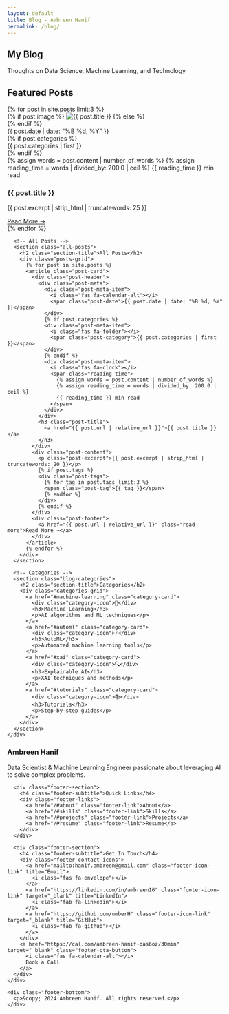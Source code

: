 ```yaml
---
layout: default
title: Blog - Ambreen Hanif
permalink: /blog/
---
```


<!-- Blog Header -->
<section class="blog-header">
  <div class="container">
    <h1 class="blog-title">My Blog</h1>
    <p class="blog-subtitle">Thoughts on Data Science, Machine Learning, and Technology</p>
  </div>
</section>

<!-- Blog Content -->
<main>
  <div class="container">
    <div class="blog-content">
      <!-- Featured Posts -->
      <section class="featured-posts">
        <h2 class="section-title">Featured Posts</h2>
        <div class="featured-grid">
          {% for post in site.posts limit:3 %}
          <article class="featured-post">
            <div class="post-image">
              {% if post.image %}
                <img src="{{ post.image | relative_url }}" alt="{{ post.title }}" />
              {% else %}
                <div class="post-image-placeholder">
                  <i class="fas fa-newspaper"></i>
                </div>
              {% endif %}
            </div>
            <div class="post-content">
              <div class="post-meta">
                <div class="post-meta-item">
                  <i class="fas fa-calendar-alt"></i>
                  <span class="post-date">{{ post.date | date: "%B %d, %Y" }}</span>
                </div>
                {% if post.categories %}
                <div class="post-meta-item">
                  <i class="fas fa-folder"></i>
                  <span class="post-category">{{ post.categories | first }}</span>
                </div>
                {% endif %}
                <div class="post-meta-item">
                  <i class="fas fa-clock"></i>
                  <span class="reading-time">
                    {% assign words = post.content | number_of_words %}
                    {% assign reading_time = words | divided_by: 200.0 | ceil %}
                    {{ reading_time }} min read
                  </span>
                </div>
              </div>
              <h3 class="post-title">
                <a href="{{ post.url | relative_url }}">{{ post.title }}</a>
              </h3>
              <p class="post-excerpt">{{ post.excerpt | strip_html | truncatewords: 25 }}</p>
              <a href="{{ post.url | relative_url }}" class="read-more">Read More →</a>
            </div>
          </article>
          {% endfor %}
        </div>
      </section>

      <!-- All Posts -->
      <section class="all-posts">
        <h2 class="section-title">All Posts</h2>
        <div class="posts-grid">
          {% for post in site.posts %}
          <article class="post-card">
            <div class="post-header">
              <div class="post-meta">
                <div class="post-meta-item">
                  <i class="fas fa-calendar-alt"></i>
                  <span class="post-date">{{ post.date | date: "%B %d, %Y" }}</span>
                </div>
                {% if post.categories %}
                <div class="post-meta-item">
                  <i class="fas fa-folder"></i>
                  <span class="post-category">{{ post.categories | first }}</span>
                </div>
                {% endif %}
                <div class="post-meta-item">
                  <i class="fas fa-clock"></i>
                  <span class="reading-time">
                    {% assign words = post.content | number_of_words %}
                    {% assign reading_time = words | divided_by: 200.0 | ceil %}
                    {{ reading_time }} min read
                  </span>
                </div>
              </div>
              <h3 class="post-title">
                <a href="{{ post.url | relative_url }}">{{ post.title }}</a>
              </h3>
            </div>
            <div class="post-content">
              <p class="post-excerpt">{{ post.excerpt | strip_html | truncatewords: 20 }}</p>
              {% if post.tags %}
              <div class="post-tags">
                {% for tag in post.tags limit:3 %}
                <span class="post-tag">{{ tag }}</span>
                {% endfor %}
              </div>
              {% endif %}
            </div>
            <div class="post-footer">
              <a href="{{ post.url | relative_url }}" class="read-more">Read More →</a>
            </div>
          </article>
          {% endfor %}
        </div>
      </section>

      <!-- Categories -->
      <section class="blog-categories">
        <h2 class="section-title">Categories</h2>
        <div class="categories-grid">
          <a href="#machine-learning" class="category-card">
            <div class="category-icon">🤖</div>
            <h3>Machine Learning</h3>
            <p>AI algorithms and ML techniques</p>
          </a>
          <a href="#automl" class="category-card">
            <div class="category-icon">⚡</div>
            <h3>AutoML</h3>
            <p>Automated machine learning tools</p>
          </a>
          <a href="#xai" class="category-card">
            <div class="category-icon">🔍</div>
            <h3>Explainable AI</h3>
            <p>XAI techniques and methods</p>
          </a>
          <a href="#tutorials" class="category-card">
            <div class="category-icon">📚</div>
            <h3>Tutorials</h3>
            <p>Step-by-step guides</p>
          </a>
        </div>
      </section>
    </div>
  </div>
</main>

<!-- Footer -->
<footer class="site-footer">
  <div class="footer-content">
    <div class="footer-main">
      <div class="footer-section">
        <h3 class="footer-title">Ambreen Hanif</h3>
        <p class="footer-description">Data Scientist & Machine Learning Engineer passionate about leveraging AI to solve complex problems.</p>
      </div>
      
      <div class="footer-section">
        <h4 class="footer-subtitle">Quick Links</h4>
        <div class="footer-links">
          <a href="/#about" class="footer-link">About</a>
          <a href="/#skills" class="footer-link">Skills</a>
          <a href="/#projects" class="footer-link">Projects</a>
          <a href="/#resume" class="footer-link">Resume</a>
        </div>
      </div>
      
      <div class="footer-section">
        <h4 class="footer-subtitle">Get In Touch</h4>
        <div class="footer-contact-icons">
          <a href="mailto:hanif.ambreen@gmail.com" class="footer-icon-link" title="Email">
            <i class="fas fa-envelope"></i>
          </a>
          <a href="https://linkedin.com/in/ambreen16" class="footer-icon-link" target="_blank" title="LinkedIn">
            <i class="fab fa-linkedin"></i>
          </a>
          <a href="https://github.com/umberH" class="footer-icon-link" target="_blank" title="GitHub">
            <i class="fab fa-github"></i>
          </a>
        </div>
        <a href="https://cal.com/ambreen-hanif-qas6oz/30min" target="_blank" class="footer-cta-button">
          <i class="fas fa-calendar-alt"></i>
          Book a Call
        </a>
      </div>
    </div>
    
    <div class="footer-bottom">
      <p>&copy; 2024 Ambreen Hanif. All rights reserved.</p>
    </div>
  </div>
</footer>
